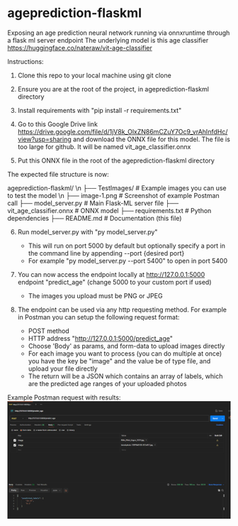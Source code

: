 # ageprediction-flaskml
Exposing an age prediction neural network running via onnxruntime through a flask ml server endpoint
The underlying model is this age classifier https://huggingface.co/nateraw/vit-age-classifier


Instructions:

1. Clone this repo to your local machine using git clone <url>

2. Ensure you are at the root of the project, in ageprediction-flaskml directory

3. Install requirements with "pip install -r requirements.txt"

4. Go to this Google Drive link https://drive.google.com/file/d/1jV8k_OlxZN86mCZuY7Oc9_vrAhInfdHc/view?usp=sharing and download the ONNX file for this model. The file is too large for github. It will be named vit_age_classifier.onnx

5. Put this ONNX file in the root of the ageprediction-flaskml directory

The expected file structure is now:

ageprediction-flaskml/ \n
├── TestImages/              # Example images you can use to test the model \n
├── image-1.png              # Screenshot of example Postman call
├── model_server.py          # Main Flask-ML server file
├── vit_age_classifier.onnx  # ONNX model
├── requirements.txt         # Python dependencies
├── README.md                # Documentation (this file)

6. Run model_server.py with "py model_server.py"
    - This will run on port 5000 by default but optionally specify a port in the command line by appending --port {desired port}
    - For example "py model_server.py --port 5400" to open in port 5400

7. You can now access the endpoint locally at http://127.0.0.1:5000 endpoint "predict_age" (change 5000 to your custom port if used)
    - The images you upload must be PNG or JPEG

8. The endpoint can be used via any http requesting method. For example in Postman you can setup the following request format:
    - POST method
    - HTTP address "http://127.0.0.1:5000/predict_age"
    - Choose 'Body' as params, and form-data to upload images directly
    - For each image you want to process (you can do multiple at once) you have the key be "image" and the value be of type file, and upload your file directly
    - The return will be a JSON which contains an array of labels, which are the predicted age ranges of your uploaded photos

Example Postman request with results:
![alt text](image-1.png)